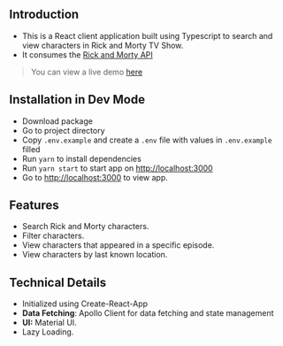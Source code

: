 ## Introduction

- This is a React client application built using Typescript to search and view characters in Rick and Morty TV Show.
- It consumes the [Rick and Morty API](https://rickandmortyapi.com/graphql)

> You can view a live demo [here](https://rickandmorty-brown-nine.vercel.app/)

## Installation in Dev Mode

- Download package
- Go to project directory
- Copy `.env.example` and create a `.env` file with values in `.env.example` filled
- Run `yarn` to install dependencies
- Run `yarn start` to start app on [http://localhost:3000](http://localhost:3000)
- Go to [http://localhost:3000](http://localhost:3000) to view app.

## Features

- Search Rick and Morty characters.
- Filter characters.
- View characters that appeared in a specific episode.
- View characters by last known location.

## Technical Details

- Initialized using Create-React-App
- **Data Fetching**: Apollo Client for data fetching and state management
- **UI:** Material UI.
- Lazy Loading.

